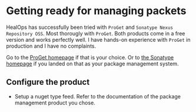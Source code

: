 # Getting ready for managing packets

HealOps has successfully been tried with `ProGet` and `Sonatype Nexus Repository OSS`. Most thorougly with `ProGet`. Both products come in a free version and works perfectly well. I have hands-on experience with `ProGet` in production and I have no complaints.

Go to the [ProGet homepage](https://inedo.com/proget) if that is your choice.
Or to [the Sonatype homepage](https://www.sonatype.com/nexus-repository-oss) if you landed on that as your package management system.

## Configure the product

* Setup a nuget type feed. Refer to the documentation of the package management product you chose.